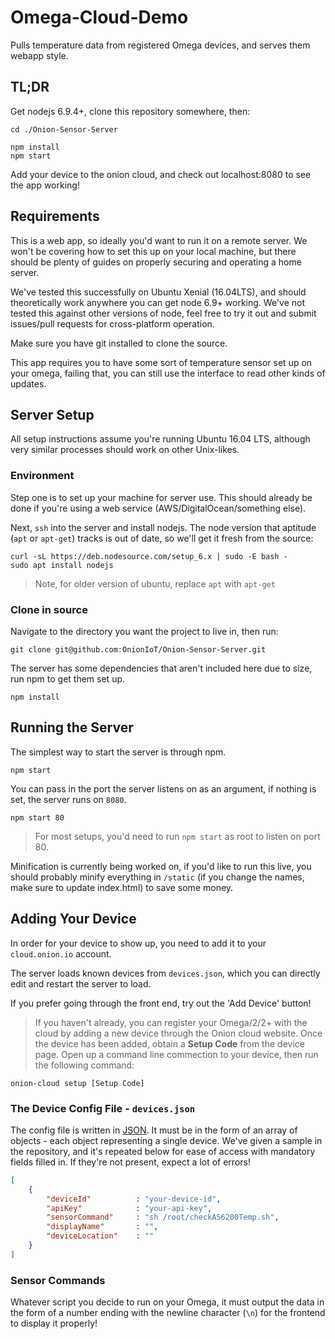 # Omega-Cloud-Demo

Pulls temperature data from registered Omega devices, and serves them webapp style.

## TL;DR

Get nodejs 6.9.4+, clone this repository somewhere, then:

```
cd ./Onion-Sensor-Server

npm install
npm start
```

Add your device to the onion cloud, and check out localhost:8080 to see the app working!

## Requirements

This is a web app, so ideally you'd want to run it on a remote server.  We won't be covering how to set this up on your local machine, but there should be plenty of guides on properly securing and operating a home server.

We've tested this successfully on Ubuntu Xenial (16.04LTS), and should theoretically work anywhere you can get node 6.9+ working. We've not tested this against other versions of node, feel free to try it out and submit issues/pull requests for cross-platform operation.

Make sure you have git installed to clone the source.

This app requires you to have some sort of temperature sensor set up on your omega, failing that, you can still use the interface to read other kinds of updates.

## Server Setup

All setup instructions assume you're running Ubuntu 16.04 LTS, although very similar processes should work on other Unix-likes.

### Environment

Step one is to set up your machine for server use. This should already be done if you're using a web service (AWS/DigitalOcean/something else).

Next, `ssh` into the server and install nodejs. The node version that aptitude (`apt` or `apt-get`) tracks is out of date, so we'll get it fresh from the source:

```
curl -sL https://deb.nodesource.com/setup_6.x | sudo -E bash -
sudo apt install nodejs
```

>Note, for older version of ubuntu, replace `apt` with `apt-get`


### Clone in source

Navigate to the directory you want the project to live in, then run:

```
git clone git@github.com:OnionIoT/Onion-Sensor-Server.git
```

The server has some dependencies that aren't included here due to size, run npm to get them set up.

```
npm install
```

## Running the Server

The simplest way to start the server is through npm.

```
npm start
```

You can pass in the port the server listens on as an argument, if nothing is set, the server runs on `8080`.

```
npm start 80
```

>For most setups, you'd need to run `npm start` as root to listen on port 80.

Minification is currently being worked on, if you'd like to run this live, you should probably minify everything in `/static` (if you change the names, make sure to update index.html) to save some money.


## Adding Your Device

In order for your device to show up, you need to add it to your `cloud.onion.io` account.

The server loads known devices from `devices.json`, which you can directly edit and restart the server to load.

If you prefer going through the front end, try out the 'Add Device' button!

>If you haven't already, you can register your Omega/2/2+ with the cloud by adding a new device through the Onion cloud website. Once the device has been added, obtain a **Setup Code** from the device page. Open up a command line commection to your device, then run the following command:
```
onion-cloud setup [Setup Code]
```

### The Device Config File - `devices.json`

The config file is written in [JSON](http://json.org/). It must be in the form of an array of objects - each object representing a single device. We've given a sample in the repository, and it's repeated below for ease of access with mandatory fields filled in. If they're not present, expect a lot of errors!

``` json
[
    {
        "deviceId"          : "your-device-id",
        "apiKey"            : "your-api-key",
        "sensorCommand"     : "sh /root/checkAS6200Temp.sh",
        "displayName"       : "",
        "deviceLocation"    : ""
    }
]
```

### Sensor Commands

Whatever script you decide to run on your Omega, it must output the data in the form of a number ending with the newline character (`\n`) for the frontend to display it properly!
